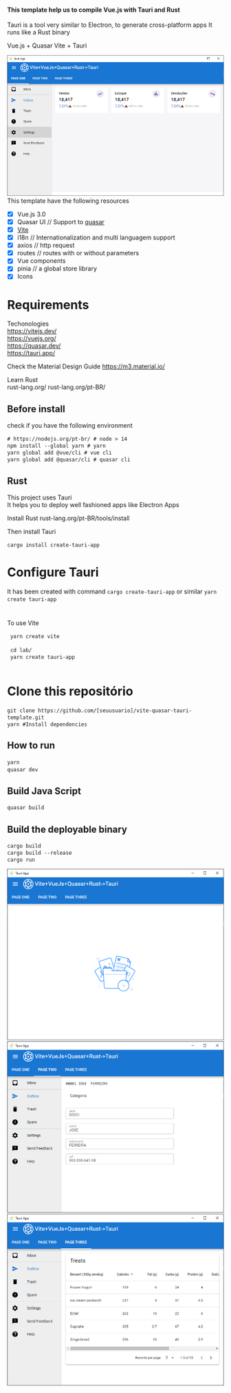 #### This template help us to compile Vue.js with Tauri and Rust

Tauri is a tool very similar to Electron, to generate cross-platform apps
It runs like a Rust binary

Vue.js + Quasar
Vite + Tauri


![](dashboard.PNG)  
This template have the following resources
- [x] Vue.js 3.0 
- [x] Quasar UI // Support to [quasar](https://quasar.dev/)
- [x] [Vite](https://vitejs.dev/) 
- [x] i18n // Internationalization and multi languagem support
- [x] axios // http request
- [x] routes // routes with or without parameters
- [x] Vue components  
- [x] pinia // a global store library
- [x] Icons

# Requirements

Techonologies  
https://vitejs.dev/   
https://vuejs.org/  
https://quasar.dev/   
https://tauri.app/  

Check the Material Design Guide
https://m3.material.io/

Learn Rust  
rust-lang.org/
rust-lang.org/pt-BR/

## Before install

check if you have the following environment 
```shell
# https://nodejs.org/pt-br/ # node > 14
npm install --global yarn # yarn
yarn global add @vue/cli # vue cli
yarn global add @quasar/cli # quasar cli
```

## Rust  

This project uses Tauri  
It helps you to deploy well fashioned apps like Electron Apps

Install Rust 
rust-lang.org/pt-BR/tools/install

Then install Tauri
```shell
cargo install create-tauri-app
```

# Configure Tauri

It has been created with command `cargo create-tauri-app` or similar `yarn create tauri-app`

# 
To use Vite
```shell
 yarn create vite
 
 cd lab/
 yarn create tauri-app
 
```
# Clone this repositório
```shell
git clone https://github.com/[seuusuario]/vite-quasar-tauri-template.git
yarn #Install dependencies
```

## How to run
```bash
yarn 
quasar dev
```

## Build Java Script

```bash
quasar build
```

## Build the deployable binary

```
cargo build 
cargo build --release
cargo run
```
![](mainlayout.PNG)
![](cadastromenu.PNG)
![](tabela.PNG)
